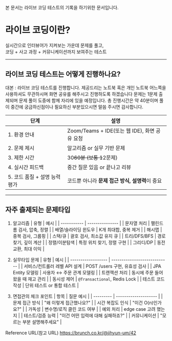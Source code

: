 본 문서는 라이브 코딩 테스트의 기록을 하기위한 문서입니다.

# 라이브 코딩이란?

실시간으로 인터뷰어가 지켜보는 가운데 문제를 풀고,  
코딩 + 사고 과정 + 커뮤니케이션까지 보여주는 테스트

---

## 라이브 코딩 테스트는 어떻게 진행하나요?
대본 : 
라이브 코딩 테스트를 진행합니다.
제공드리는 노트북 혹은 개인 노트북 어느쪽을 사용하셔도 무관하시며 
화면 공유를 해주시고 진행하도록 하겠습니다
문제는 1문제 출제되며 문제 풀이 도중에 함께 자리에 있을 예정입니다.
총 진행시간은 약 40분이며 풀이 중간에 궁금하신점이나 필요하신 부분있으시면 말씀 주시면 감사합니다.



| 단계                  | 설명                                   |
| ------------------- | ------------------------------------ |
| 1. 환경 안내            | Zoom/Teams + IDE(또는 웹 IDE), 화면 공유 요청 |
| 2. 문제 제시            | 알고리즘 or 실무 기반 문제                     |
| 3. 제한 시간            | 30~~60분 (보통 1~~2문제)                  |
| 4. 실시간 피드백          | 중간 질문 있음 or 끝나고 리뷰                   |
| 5. 코드 품질 + 설명 능력 평가 | 코드뿐 아니라 **문제 접근 방식, 설명력**이 중요        |

---

## 자주 출제되는 문제타입
1. 알고리즘
| 유형          | 예시              |
| ----------- | --------------- |
| 문자열 처리      | 팰린드롬 검사, 압축, 정렬 |
| 배열/슬라이딩 윈도우 | K개 최대합, 중복 제거   |
| 해시맵         | 중복 검사, 그룹핑      |
| 스택/큐        | 괄호 검사, 최소값 유지 큐 |
| 트리/DFS/BFS  | 경로 찾기, 깊이 계산    |
| 정렬/이분탐색     | 특정 위치 찾기, 정렬 구현 |
| 그리디/DP      | 동전 교환, 최대 이익    |


2. 실무타입 문제
| 유형                 | 예시                           |
| ------------------ | ---------------------------- |
| 서비스/컨트롤러 레벨 API 설계 | POST /users 구현, 유효성 검사       |
| JPA Entity 모델링     | 사용자 ↔ 주문 관계 모델링              |
| 트랜잭션 처리            | 동시에 주문 들어왔을 때 재고 관리          |
| 동시성 제어             | `@Transactional`, Redis Lock |
| 테스트 코드 작성          | 단위 테스트 or 통합 테스트             |


3. 면접관의 체크 포인트
 | 항목        | 질문 예시                |
| --------- | -------------------- |
| 문제 접근 방식  | "왜 이렇게 접근했나요?"       |
| 시간 복잡도 인식 | "이건 O(n)인가요?"        |
| 가독성       | 변수명/로직 클린 코드 여부      |
| 예외 처리     | edge case 고려 했는지     |
| 테스트/검증 능력 | "이건 어떤 입력에 대해 실패하죠?" |
| 커뮤니케이션    | "모르는 부분 설명해주세요"      |





Reference URL(참고 URL)
https://brunch.co.kr/@jihyun-um/42
